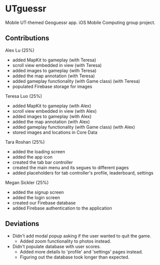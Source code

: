 # UTguessr
Mobile UT-themed Geoguessr app. iOS Mobile Computing group project.

## Contributions

Alex Lu (25%)
 - added MapKit to gameplay (with Teresa)
 - scroll view embedded in view (with Teresa)
 - added images to gameplay (with Teresa)
 - added the map annotation (with Teresa)
 - added gameplay functionality (with Game class) (with Teresa)
 - populated Firebase storage for images

Teresa Luo (25%)
 - added MapKit to gameplay (with Alex)
 - scroll view embedded in view (with Alex)
 - added images to gameplay (with Alex)
 - added the map annotation (with Alex)
 - added gameplay functionality (with Game class) (with Alex)
 - stored images and locations in Core Data

Tara Roshan (25%)
 - added the loading screen
 - added the app icon
 - created the tab bar controller
 - created the main menu and its segues to different pages
 - added placeholders for tab controller's profile, leaderboard, settings

Megan Sickler (25%)
 - added the signup screen
 - added the login screen
 - created our Firebase database
 - added Firebase authentication to the application

## Deviations
 - Didn't add modal popup asking if the user wanted to quit the game.
	- Added zoom functionality to photos instead.
 - Didn't populate database with user scores.
	- Added more details to 'profile' and 'settings' pages instead.
	- Figuring out the database took longer than expected.

